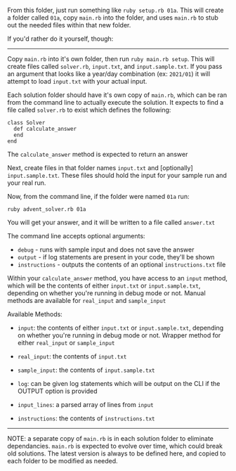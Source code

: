 From this folder, just run something like `ruby setup.rb 01a`. This will create a folder called `01a`, copy `main.rb` into the folder, and uses `main.rb` to stub out the needed files within that new folder.

If you'd rather do it yourself, though:

---

Copy `main.rb` into it's own folder, then run `ruby main.rb setup`. This will create files called `solver.rb`, `input.txt`, and `input.sample.txt`. If you pass an argument that looks like a year/day combination (ex: `2021/01`) it will attempt to load `input.txt` with your actual input.

Each solution folder should have it's own copy of `main.rb`, which can be ran from the command line to actually execute the solution. It expects to find a file called `solver.rb` to exist which defines the following:

```
class Solver
  def calculate_answer
  end
end
```

The `calculate_answer` method is expected to return an answer

Next, create files in that folder names `input.txt` and [optionally] `input.sample.txt`. These files should hold the input for your sample run and your real run.

Now, from the command line, if the folder were named `01a` run:

`ruby advent_solver.rb 01a`

You will get your answer, and it will be written to a file called `answer.txt`

The command line accepts optional arguments:
  - `debug` - runs with sample input and does not save the answer
  - `output` - if log statements are present in your code, they'll be shown
  - `instructions` - outputs the contents of an optional `instructions.txt` file

Within your `calculate_answer` method, you have access to an `input` method, which will be the contents of either `input.txt` or `input.sample.txt`, depending on whether you're running in debug mode or not. Manual methods are available for `real_input` and `sample_input`

Available Methods:

- `input`: the contents of either `input.txt` or `input.sample.txt`, depending on whether you're running in debug mode or not. Wrapper method for either `real_input` or `sample_input`

- `real_input`: the contents of `input.txt`

- `sample_input`: the contents of `input.sample.txt`

- `log`: can be given log statements which will be output on the CLI if the OUTPUT option is provided

- `input_lines`: a parsed array of lines from `input`

- `instructions`: the contents of `instructions.txt`

---

NOTE: a separate copy of `main.rb` is in each solution folder to eliminate dependancies. `main.rb` is expected to evolve over time, which could break old solutions. The latest version is always to be defined here, and copied to each folder to be modified as needed.